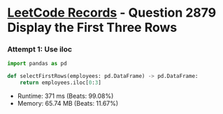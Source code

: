 # [LeetCode Records](../../README.md) - Question 2879 Display the First Three Rows

### Attempt 1: Use iloc
```py
import pandas as pd

def selectFirstRows(employees: pd.DataFrame) -> pd.DataFrame:
    return employees.iloc[0:3]
```
- Runtime: 371 ms (Beats: 99.08%)
- Memory: 65.74 MB (Beats: 11.67%)

<br>
